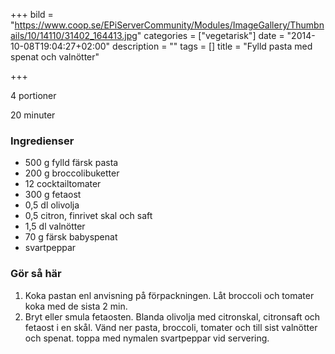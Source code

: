 +++
bild = "https://www.coop.se/EPiServerCommunity/Modules/ImageGallery/Thumbnails/10/14110/31402_164413.jpg"
categories = ["vegetarisk"]
date = "2014-10-08T19:04:27+02:00"
description = ""
tags = []
title = "Fylld pasta med spenat och valnötter"

+++

4 portioner

20 minuter

### Ingredienser
- 500 g fylld färsk pasta
- 200 g broccolibuketter
- 12 cocktailtomater
- 300 g fetaost
- 0,5 dl olivolja
- 0,5 citron, finrivet skal och saft
- 1,5 dl valnötter
- 70 g färsk babyspenat
- svartpeppar

### Gör så här
1. Koka pastan enl anvisning på förpackningen. Låt broccoli och tomater koka med de sista 2 min.
1. Bryt eller smula fetaosten. Blanda olivolja med citronskal, citronsaft och fetaost i en skål. Vänd ner pasta, broccoli, tomater och till sist valnötter och spenat. toppa med nymalen svartpeppar vid servering.
